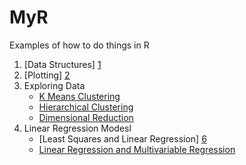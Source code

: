 # MyR
Examples of how to do things in R

1. [Data Structures] [1]
2. [Plotting] [2]
3. Exploring Data
    - [K Means Clustering][3]
    - [Hierarchical Clustering][4]
    - [Dimensional Reduction][5]
4. Linear Regression Modesl
    - [Least Squares and Linear Regression] [6]
    - [Linear Regression and Multivariable Regression][7]

  [1]: data-structures/data-structures.md "data structures examples"
  [2]: plotting/plotting.md "plotting"
  [3]: exploring/kmeans-clustering.md "k means"
  [4]: exploring/hierarchical-clustering.md "hierarchical clustering"
  [5]: exploring/dimensional-reduction.md "dimensional reduction"
  [6]: regression/regression.md "lease squares"
  [7]: regression/multivariable-regression.md "multivariate regression"

